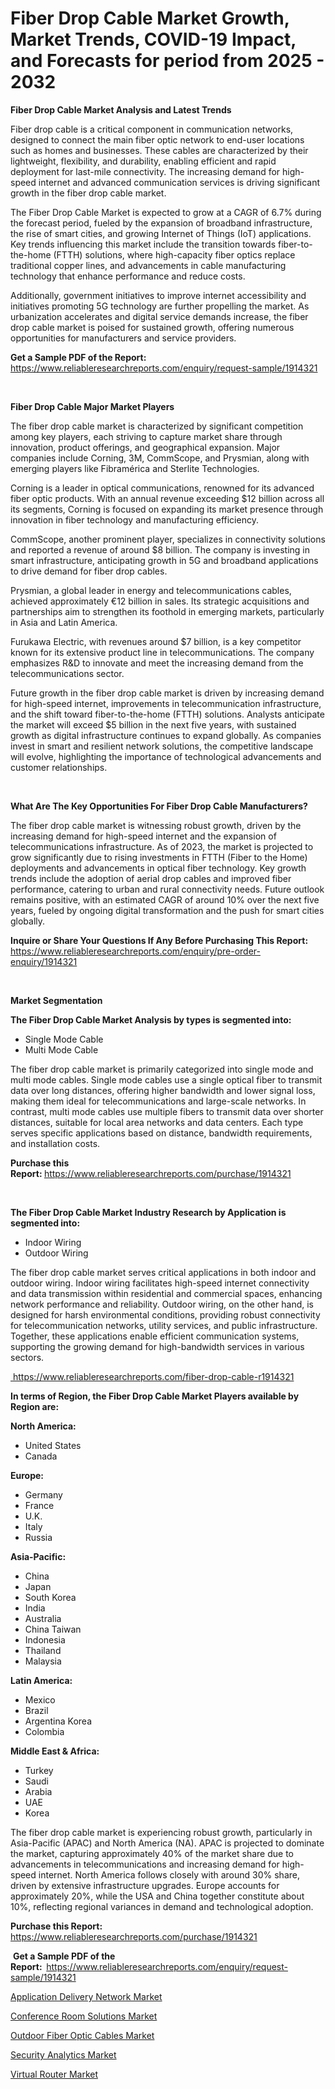 <p><h1>Fiber Drop Cable Market Growth, Market Trends, COVID-19 Impact, and Forecasts for period from 2025 - 2032</h1></p><p><strong>Fiber Drop Cable Market Analysis and Latest Trends</strong></p>
<p><p>Fiber drop cable is a critical component in communication networks, designed to connect the main fiber optic network to end-user locations such as homes and businesses. These cables are characterized by their lightweight, flexibility, and durability, enabling efficient and rapid deployment for last-mile connectivity. The increasing demand for high-speed internet and advanced communication services is driving significant growth in the fiber drop cable market.</p><p>The Fiber Drop Cable Market is expected to grow at a CAGR of 6.7% during the forecast period, fueled by the expansion of broadband infrastructure, the rise of smart cities, and growing Internet of Things (IoT) applications. Key trends influencing this market include the transition towards fiber-to-the-home (FTTH) solutions, where high-capacity fiber optics replace traditional copper lines, and advancements in cable manufacturing technology that enhance performance and reduce costs.</p><p>Additionally, government initiatives to improve internet accessibility and initiatives promoting 5G technology are further propelling the market. As urbanization accelerates and digital service demands increase, the fiber drop cable market is poised for sustained growth, offering numerous opportunities for manufacturers and service providers.</p></p>
<p><strong>Get a Sample PDF of the Report:&nbsp;</strong> <a href="https://www.reliableresearchreports.com/enquiry/request-sample/1914321?utm_campaign=33&utm_medium=2&utm_source=Github&utm_content=ia&utm_term=15022025&utm_id=fiber-drop-cable">https://www.reliableresearchreports.com/enquiry/request-sample/1914321</a></p>
<p>&nbsp;</p>
<p><strong>Fiber Drop Cable Major Market Players</strong></p>
<p><p>The fiber drop cable market is characterized by significant competition among key players, each striving to capture market share through innovation, product offerings, and geographical expansion. Major companies include Corning, 3M, CommScope, and Prysmian, along with emerging players like Fibramérica and Sterlite Technologies.</p><p>Corning is a leader in optical communications, renowned for its advanced fiber optic products. With an annual revenue exceeding $12 billion across all its segments, Corning is focused on expanding its market presence through innovation in fiber technology and manufacturing efficiency.</p><p>CommScope, another prominent player, specializes in connectivity solutions and reported a revenue of around $8 billion. The company is investing in smart infrastructure, anticipating growth in 5G and broadband applications to drive demand for fiber drop cables.</p><p>Prysmian, a global leader in energy and telecommunications cables, achieved approximately €12 billion in sales. Its strategic acquisitions and partnerships aim to strengthen its foothold in emerging markets, particularly in Asia and Latin America.</p><p>Furukawa Electric, with revenues around $7 billion, is a key competitor known for its extensive product line in telecommunications. The company emphasizes R&D to innovate and meet the increasing demand from the telecommunications sector.</p><p>Future growth in the fiber drop cable market is driven by increasing demand for high-speed internet, improvements in telecommunication infrastructure, and the shift toward fiber-to-the-home (FTTH) solutions. Analysts anticipate the market will exceed $5 billion in the next five years, with sustained growth as digital infrastructure continues to expand globally. As companies invest in smart and resilient network solutions, the competitive landscape will evolve, highlighting the importance of technological advancements and customer relationships.</p></p>
<p>&nbsp;</p>
<p><strong>What Are The Key Opportunities For Fiber Drop Cable Manufacturers?</strong></p>
<p><p>The fiber drop cable market is witnessing robust growth, driven by the increasing demand for high-speed internet and the expansion of telecommunications infrastructure. As of 2023, the market is projected to grow significantly due to rising investments in FTTH (Fiber to the Home) deployments and advancements in optical fiber technology. Key growth trends include the adoption of aerial drop cables and improved fiber performance, catering to urban and rural connectivity needs. Future outlook remains positive, with an estimated CAGR of around 10% over the next five years, fueled by ongoing digital transformation and the push for smart cities globally.</p></p>
<p><strong>Inquire or Share Your Questions If Any Before Purchasing This Report:</strong> <a href="https://www.reliableresearchreports.com/enquiry/pre-order-enquiry/1914321?utm_campaign=33&utm_medium=2&utm_source=Github&utm_content=ia&utm_term=15022025&utm_id=fiber-drop-cable">https://www.reliableresearchreports.com/enquiry/pre-order-enquiry/1914321</a></p>
<p>&nbsp;</p>
<p><strong>Market Segmentation</strong></p>
<p><strong>The Fiber Drop Cable Market Analysis by types is segmented into:</strong></p>
<p><ul><li>Single Mode Cable</li><li>Multi Mode Cable</li></ul></p>
<p><p>The fiber drop cable market is primarily categorized into single mode and multi mode cables. Single mode cables use a single optical fiber to transmit data over long distances, offering higher bandwidth and lower signal loss, making them ideal for telecommunications and large-scale networks. In contrast, multi mode cables use multiple fibers to transmit data over shorter distances, suitable for local area networks and data centers. Each type serves specific applications based on distance, bandwidth requirements, and installation costs.</p></p>
<p><strong>Purchase this Report:&nbsp;</strong><a href="https://www.reliableresearchreports.com/purchase/1914321?utm_campaign=33&utm_medium=2&utm_source=Github&utm_content=ia&utm_term=15022025&utm_id=fiber-drop-cable">https://www.reliableresearchreports.com/purchase/1914321</a></p>
<p>&nbsp;</p>
<p><strong>The Fiber Drop Cable Market Industry Research by Application is segmented into:</strong></p>
<p><ul><li>Indoor Wiring</li><li>Outdoor Wiring</li></ul></p>
<p><p>The fiber drop cable market serves critical applications in both indoor and outdoor wiring. Indoor wiring facilitates high-speed internet connectivity and data transmission within residential and commercial spaces, enhancing network performance and reliability. Outdoor wiring, on the other hand, is designed for harsh environmental conditions, providing robust connectivity for telecommunication networks, utility services, and public infrastructure. Together, these applications enable efficient communication systems, supporting the growing demand for high-bandwidth services in various sectors.</p></p>
<p><a href="https://www.reliableresearchreports.com/fiber-drop-cable-r1914321?utm_campaign=33&utm_medium=2&utm_source=Github&utm_content=ia&utm_term=15022025&utm_id=fiber-drop-cable">&nbsp;https://www.reliableresearchreports.com/fiber-drop-cable-r1914321</a></p>
<p><strong>In terms of Region, the Fiber Drop Cable Market Players available by Region are:</strong></p>
<p>
    <p> <strong> North America: </strong>
        <ul>
            <li>United States</li>
            <li>Canada</li>
        </ul>
        </p> 
    <p> <strong> Europe: </strong>
        <ul>
            <li>Germany</li>
            <li>France</li>
            <li>U.K.</li>
            <li>Italy</li>
            <li>Russia</li>
        </ul>
        </p> 
    <p> <strong> Asia-Pacific: </strong>
        <ul>
            <li>China</li>
            <li>Japan</li>
            <li>South Korea</li>
            <li>India</li>
            <li>Australia</li>
            <li>China Taiwan</li>
            <li>Indonesia</li>
            <li>Thailand</li>
            <li>Malaysia</li>
        </ul>
        </p> 
    <p> <strong> Latin America: </strong>
        <ul>
            <li>Mexico</li>
            <li>Brazil</li>
            <li>Argentina Korea</li>
            <li>Colombia</li>
        </ul>
        </p> 
    <p> <strong> Middle East & Africa: </strong>
        <ul>
            <li>Turkey</li>
            <li>Saudi</li>
            <li>Arabia</li>
            <li>UAE</li>
            <li>Korea</li>
        </ul>
    </p>
    </p>
<p><p>The fiber drop cable market is experiencing robust growth, particularly in Asia-Pacific (APAC) and North America (NA). APAC is projected to dominate the market, capturing approximately 40% of the market share due to advancements in telecommunications and increasing demand for high-speed internet. North America follows closely with around 30% share, driven by extensive infrastructure upgrades. Europe accounts for approximately 20%, while the USA and China together constitute about 10%, reflecting regional variances in demand and technological adoption.</p></p>
<p><strong>Purchase this Report: </strong><a href="https://www.reliableresearchreports.com/purchase/1914321?utm_campaign=33&utm_medium=2&utm_source=Github&utm_content=ia&utm_term=15022025&utm_id=fiber-drop-cable">https://www.reliableresearchreports.com/purchase/1914321</a></p>
<p>&nbsp;<strong>Get a Sample PDF of the Report:&nbsp;&nbsp;</strong><a href="https://www.reliableresearchreports.com/enquiry/request-sample/1914321?utm_campaign=33&utm_medium=2&utm_source=Github&utm_content=ia&utm_term=15022025&utm_id=fiber-drop-cable">https://www.reliableresearchreports.com/enquiry/request-sample/1914321</a></p>
<p><strong></strong></p>
<p><p><a href="https://github.com/nathaliehurles7142/Market-Research-Report-List-1/blob/main/application-delivery-network-market.md?utm_campaign=33&utm_medium=2&utm_source=Github&utm_content=ia&utm_term=15022025&utm_id=fiber-drop-cable">Application Delivery Network Market</a></p><p><a href="https://github.com/ElviraLeka1962/Market-Research-Report-List-1/blob/main/conference-room-solutions-market.md?utm_campaign=33&utm_medium=2&utm_source=Github&utm_content=ia&utm_term=15022025&utm_id=fiber-drop-cable">Conference Room Solutions Market</a></p><p><a href="https://github.com/rosalinebhakta48/Market-Research-Report-List-1/blob/main/outdoor-fiber-optic-cables-market.md?utm_campaign=33&utm_medium=2&utm_source=Github&utm_content=ia&utm_term=15022025&utm_id=fiber-drop-cable">Outdoor Fiber Optic Cables Market</a></p><p><a href="https://github.com/darenph8er/Market-Research-Report-List-1/blob/main/security-analytics-market.md?utm_campaign=33&utm_medium=2&utm_source=Github&utm_content=ia&utm_term=15022025&utm_id=fiber-drop-cable">Security Analytics Market</a></p><p><a href="https://github.com/kimberjam0i/Market-Research-Report-List-1/blob/main/virtual-router-market.md?utm_campaign=33&utm_medium=2&utm_source=Github&utm_content=ia&utm_term=15022025&utm_id=fiber-drop-cable">Virtual Router Market</a></p></p>
